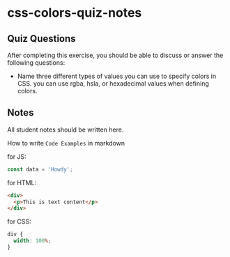 # css-colors-quiz-notes

## Quiz Questions

After completing this exercise, you should be able to discuss or answer the following questions:

- Name three different types of values you can use to specify colors in CSS.
  you can use rgba, hsla, or hexadecimal values when defining colors.

## Notes

All student notes should be written here.

How to write `Code Examples` in markdown

for JS:

```javascript
const data = 'Howdy';
```

for HTML:

```html
<div>
  <p>This is text content</p>
</div>
```

for CSS:

```css
div {
  width: 100%;
}
```
